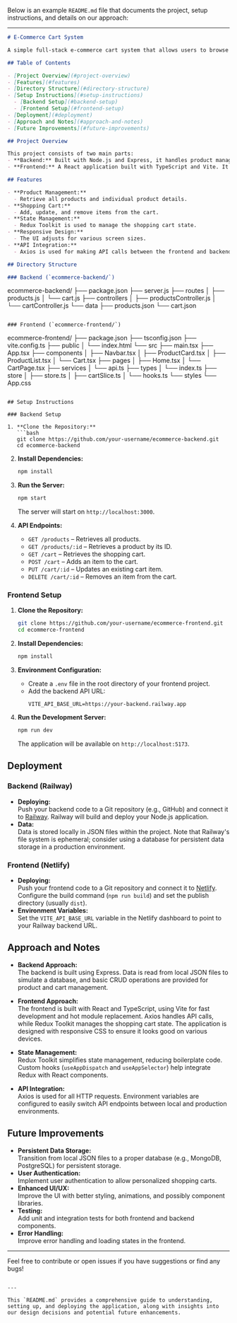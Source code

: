 Below is an example `README.md` file that documents the project, setup instructions, and details on our approach:

---

```markdown
# E-Commerce Cart System

A simple full-stack e-commerce cart system that allows users to browse products and manage their shopping cart. This project demonstrates API integration, state management with Redux, and responsive UI design.

## Table of Contents

- [Project Overview](#project-overview)
- [Features](#features)
- [Directory Structure](#directory-structure)
- [Setup Instructions](#setup-instructions)
  - [Backend Setup](#backend-setup)
  - [Frontend Setup](#frontend-setup)
- [Deployment](#deployment)
- [Approach and Notes](#approach-and-notes)
- [Future Improvements](#future-improvements)

## Project Overview

This project consists of two main parts:
- **Backend:** Built with Node.js and Express, it handles product management and shopping cart API requests. Data is stored locally in JSON files.
- **Frontend:** A React application built with TypeScript and Vite. It fetches data from the backend using Axios and manages state with Redux Toolkit. The UI is designed to be responsive.

## Features

- **Product Management:**  
  - Retrieve all products and individual product details.
- **Shopping Cart:**  
  - Add, update, and remove items from the cart.
- **State Management:**  
  - Redux Toolkit is used to manage the shopping cart state.
- **Responsive Design:**  
  - The UI adjusts for various screen sizes.
- **API Integration:**  
  - Axios is used for making API calls between the frontend and backend.

## Directory Structure

### Backend (`ecommerce-backend/`)

```
ecommerce-backend/
├── package.json
├── server.js
├── routes
│   ├── products.js
│   └── cart.js
├── controllers
│   ├── productsController.js
│   └── cartController.js
└── data
    ├── products.json
    └── cart.json
```

### Frontend (`ecommerce-frontend/`)

```
ecommerce-frontend/
├── package.json
├── tsconfig.json
├── vite.config.ts
├── public
│   └── index.html
└── src
    ├── main.tsx
    ├── App.tsx
    ├── components
    │   ├── Navbar.tsx
    │   ├── ProductCard.tsx
    │   ├── ProductList.tsx
    │   └── Cart.tsx
    ├── pages
    │   ├── Home.tsx
    │   └── CartPage.tsx
    ├── services
    │   └── api.ts
    ├── types
    │   └── index.ts
    ├── store
    │   ├── store.ts
    │   ├── cartSlice.ts
    │   └── hooks.ts
    └── styles
        └── App.css
```

## Setup Instructions

### Backend Setup

1. **Clone the Repository:**
   ```bash
   git clone https://github.com/your-username/ecommerce-backend.git
   cd ecommerce-backend
   ```

2. **Install Dependencies:**
   ```bash
   npm install
   ```

3. **Run the Server:**
   ```bash
   npm start
   ```
   The server will start on `http://localhost:3000`.

4. **API Endpoints:**
   - `GET /products` – Retrieves all products.
   - `GET /products/:id` – Retrieves a product by its ID.
   - `GET /cart` – Retrieves the shopping cart.
   - `POST /cart` – Adds an item to the cart.
   - `PUT /cart/:id` – Updates an existing cart item.
   - `DELETE /cart/:id` – Removes an item from the cart.

### Frontend Setup

1. **Clone the Repository:**
   ```bash
   git clone https://github.com/your-username/ecommerce-frontend.git
   cd ecommerce-frontend
   ```

2. **Install Dependencies:**
   ```bash
   npm install
   ```

3. **Environment Configuration:**
   - Create a `.env` file in the root directory of your frontend project.
   - Add the backend API URL:
     ```env
     VITE_API_BASE_URL=https://your-backend.railway.app
     ```

4. **Run the Development Server:**
   ```bash
   npm run dev
   ```
   The application will be available on `http://localhost:5173`.

## Deployment

### Backend (Railway)
- **Deploying:**  
  Push your backend code to a Git repository (e.g., GitHub) and connect it to [Railway](https://railway.app). Railway will build and deploy your Node.js application.
- **Data:**  
  Data is stored locally in JSON files within the project. Note that Railway's file system is ephemeral; consider using a database for persistent data storage in a production environment.

### Frontend (Netlify)
- **Deploying:**  
  Push your frontend code to a Git repository and connect it to [Netlify](https://netlify.com). Configure the build command (`npm run build`) and set the publish directory (usually `dist`).
- **Environment Variables:**  
  Set the `VITE_API_BASE_URL` variable in the Netlify dashboard to point to your Railway backend URL.

## Approach and Notes

- **Backend Approach:**  
  The backend is built using Express. Data is read from local JSON files to simulate a database, and basic CRUD operations are provided for product and cart management.
  
- **Frontend Approach:**  
  The frontend is built with React and TypeScript, using Vite for fast development and hot module replacement. Axios handles API calls, while Redux Toolkit manages the shopping cart state. The application is designed with responsive CSS to ensure it looks good on various devices.

- **State Management:**  
  Redux Toolkit simplifies state management, reducing boilerplate code. Custom hooks (`useAppDispatch` and `useAppSelector`) help integrate Redux with React components.

- **API Integration:**  
  Axios is used for all HTTP requests. Environment variables are configured to easily switch API endpoints between local and production environments.

## Future Improvements

- **Persistent Data Storage:**  
  Transition from local JSON files to a proper database (e.g., MongoDB, PostgreSQL) for persistent storage.
- **User Authentication:**  
  Implement user authentication to allow personalized shopping carts.
- **Enhanced UI/UX:**  
  Improve the UI with better styling, animations, and possibly component libraries.
- **Testing:**  
  Add unit and integration tests for both frontend and backend components.
- **Error Handling:**  
  Improve error handling and loading states in the frontend.

---

Feel free to contribute or open issues if you have suggestions or find any bugs!
```

---

This `README.md` provides a comprehensive guide to understanding, setting up, and deploying the application, along with insights into our design decisions and potential future enhancements.